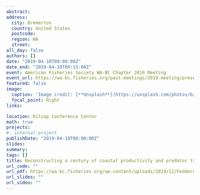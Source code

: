 ```yaml
---
abstract: 
address:
  city: Bremerton
  country: United States
  postcode: 
  region: WA
  street: 
all_day: false
authors: []
date: "2019-04-10T09:00:00Z"
date_end: "2019-04-10T09:15:00Z"
event: American Fisheries Society WA-BC Chapter 2019 Meeting
event_url: https://wa-bc.fisheries.org/past-meetings/2019-meeting/presentations/
featured: false
image:
  caption: 'Image credit: [**Unsplash**](https://unsplash.com/photos/bzdhc5b3Bxs)'
  focal_point: Right
links:

location: Kitsap Conference Center
math: true
projects:
#- internal-project
publishDate: "2019-04-10T00:00:00Z"
slides: 
summary: 
tags: []
title: Reconstructing a century of coastal productivity and predator trophic position indicators in coastal WA and the Salish Sea with archival bone
url_code: ""
url_pdf: https://wa-bc.fisheries.org/wp-content/uploads/2019/12/Feddern_AFS_WABC_2019.pdf
url_slides: ""
url_video: ""
---
```


